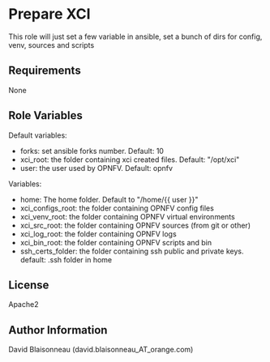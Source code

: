 Prepare XCI
========

This role will just set a few variable in ansible, set a bunch of dirs
for config, venv, sources and scripts

Requirements
------------

None

Role Variables
--------------

Default variables:
* forks: set ansible forks number. Default: 10
* xci_root: the folder containing xci created files. Default: "/opt/xci"
* user: the user used by OPNFV. Default: opnfv

Variables:
* home: The home folder. Default to  "/home/{{ user }}"
* xci_configs_root: the folder containing OPNFV config files
* xci_venv_root: the folder containing OPNFV virtual environments
* xci_src_root: the folder containing OPNFV sources (from git or other)
* xci_log_root: the folder containing OPNFV logs
* xci_bin_root: the folder containing OPNFV scripts and bin
* ssh_certs_folder: the folder containing ssh public and private keys.
    default: .ssh folder in home

License
-------

Apache2

Author Information
------------------

David Blaisonneau (david.blaisonneau_AT_orange.com)
